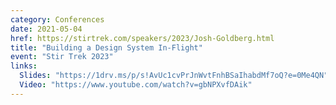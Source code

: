 ```yaml
---
category: Conferences
date: 2021-05-04
href: https://stirtrek.com/speakers/2023/Josh-Goldberg.html
title: "Building a Design System In-Flight"
event: "Stir Trek 2023"
links:
  Slides: "https://1drv.ms/p/s!AvUc1cvPrJnWvtFnhBSaIhabdMf7oQ?e=0Me4QN"
  Video: "https://www.youtube.com/watch?v=gbNPXvfDAik"
---
```

